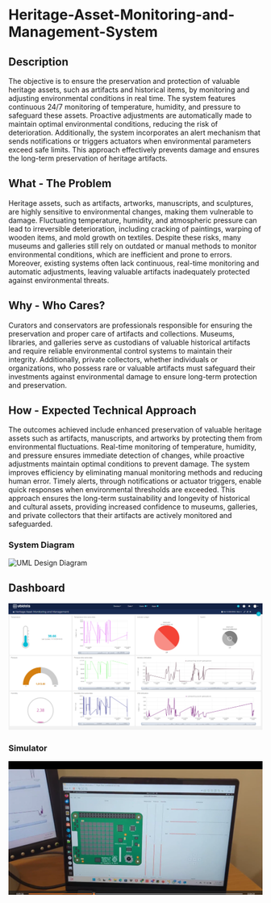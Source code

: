 # Heritage-Asset-Monitoring-and-Management-System


## Description

The objective is to ensure the preservation and protection of valuable heritage assets, such as artifacts and historical items, by monitoring and adjusting environmental conditions in real time. The system features continuous 24/7 monitoring of temperature, humidity, and pressure to safeguard these assets. Proactive adjustments are automatically made to maintain optimal environmental conditions, reducing the risk of deterioration. Additionally, the system incorporates an alert mechanism that sends notifications or triggers actuators when environmental parameters exceed safe limits. This approach effectively prevents damage and ensures the long-term preservation of heritage artifacts.


## What - The Problem 

Heritage assets, such as artifacts, artworks, manuscripts, and sculptures, are highly sensitive to environmental changes, making them vulnerable to damage. Fluctuating temperature, humidity, and atmospheric pressure can lead to irreversible deterioration, including cracking of paintings, warping of wooden items, and mold growth on textiles. Despite these risks, many museums and galleries still rely on outdated or manual methods to monitor environmental conditions, which are inefficient and prone to errors. Moreover, existing systems often lack continuous, real-time monitoring and automatic adjustments, leaving valuable artifacts inadequately protected against environmental threats.


## Why - Who Cares? 

Curators and conservators are professionals responsible for ensuring the preservation and proper care of artifacts and collections. Museums, libraries, and galleries serve as custodians of valuable historical artifacts and require reliable environmental control systems to maintain their integrity. Additionally, private collectors, whether individuals or organizations, who possess rare or valuable artifacts must safeguard their investments against environmental damage to ensure long-term protection and preservation.


## How - Expected Technical Approach


The outcomes achieved include enhanced preservation of valuable heritage assets such as artifacts, manuscripts, and artworks by protecting them from environmental fluctuations. Real-time monitoring of temperature, humidity, and pressure ensures immediate detection of changes, while proactive adjustments maintain optimal conditions to prevent damage. The system improves efficiency by eliminating manual monitoring methods and reducing human error. Timely alerts, through notifications or actuator triggers, enable quick responses when environmental thresholds are exceeded. This approach ensures the long-term sustainability and longevity of historical and cultural assets, providing increased confidence to museums, galleries, and private collectors that their artifacts are actively monitored and safeguarded.


### System Diagram

![UML Design Diagram](images/cloud_design.png)


## Dashboard

![U](images/Visualization.png)

### Simulator

![UML D](images/Data.png)

